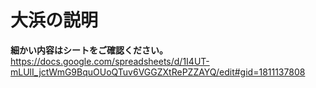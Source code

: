 # 大浜の説明

**細かい内容はシートをご確認ください。** <br>
https://docs.google.com/spreadsheets/d/1I4UT-mLUlI_jctWmG9BquOUoQTuv6VGGZXtRePZZAYQ/edit#gid=1811137808
